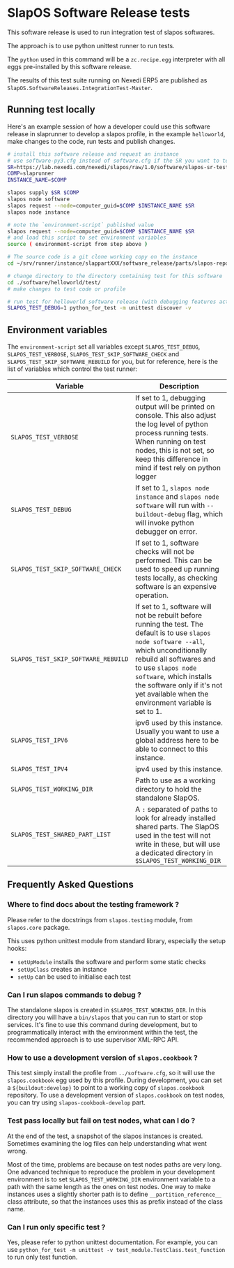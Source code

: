 # SlapOS Software Release tests

This software release is used to run integration test of slapos softwares.

The approach is to use python unittest runner to run tests.

The `python` used in this command will be a `zc.recipe.egg` interpreter with
all eggs pre-installed by this software release.

The results of this test suite running on Nexedi ERP5 are published as `SlapOS.SoftwareReleases.IntegrationTest-Master`.

## Running test locally

Here's an example session of how a developer could use this software release in
slaprunner to develop a slapos profile, in the example `helloworld`, make
changes to the code, run tests and publish changes.

```bash
# install this software release and request an instance
# use software-py3.cfg instead of software.cfg if the SR you want to test is written in Python 3
SR=https://lab.nexedi.com/nexedi/slapos/raw/1.0/software/slapos-sr-testing/software.cfg
COMP=slaprunner
INSTANCE_NAME=$COMP

slapos supply $SR $COMP
slapos node software
slapos request --node=computer_guid=$COMP $INSTANCE_NAME $SR
slapos node instance

# note the `environment-script` published value
slapos request --node=computer_guid=$COMP $INSTANCE_NAME $SR
# and load this script to set environment variables
source ( environment-script from step above )

# The source code is a git clone working copy on the instance
cd ~/srv/runner/instance/slappartXXX/software_release/parts/slapos-repository/

# change directory to the directory containing test for this software
cd ./software/helloworld/test/
# make changes to test code or profile

# run test for helloworld software release (with debugging features activated)
SLAPOS_TEST_DEBUG=1 python_for_test -m unittest discover -v
```

## Environment variables

The `environment-script` set all variables except `SLAPOS_TEST_DEBUG`, `SLAPOS_TEST_VERBOSE`, `SLAPOS_TEST_SKIP_SOFTWARE_CHECK` and `SLAPOS_TEST_SKIP_SOFTWARE_REBUILD` for you, but for reference, here is the list of variables which control the test runner:

| Variable | Description |
| --- | --- |
| `SLAPOS_TEST_VERBOSE` | If set to 1, debugging output will be printed on console. This also adjust the log level of python process running tests. When running on test nodes, this is not set, so keep this difference in mind if test rely on python logger |
| `SLAPOS_TEST_DEBUG` | If set to 1, `slapos node instance` and `slapos node software` will run with `--buildout-debug` flag, which will invoke python debugger on error. |
| `SLAPOS_TEST_SKIP_SOFTWARE_CHECK` | If set to 1, software checks will not be performed. This can be used to speed up running tests locally, as checking software is an expensive operation. |
| `SLAPOS_TEST_SKIP_SOFTWARE_REBUILD` | If set to 1, software will not be rebuilt before running the test. The default is to use `slapos node software --all`, which unconditionally rebuild all softwares and to use `slapos node software`, which installs the software only if it's not yet available when the environment variable is set to 1. |
| `SLAPOS_TEST_IPV6` | ipv6 used by this instance. Usually you want to use a global address here to be able to connect to this instance. |
| `SLAPOS_TEST_IPV4` | ipv4 used by this instance. |
| `SLAPOS_TEST_WORKING_DIR` | Path to use as a working directory to hold the standalone SlapOS. |
| `SLAPOS_TEST_SHARED_PART_LIST` | A `:` separated of paths to look for already installed shared parts. The SlapOS used in the test will not write in these, but will use a dedicated directory in `$SLAPOS_TEST_WORKING_DIR` |


## Frequently Asked Questions

### Where to find docs about the testing framework ?

Please refer to the docstrings from `slapos.testing` module, from `slapos.core` package.

This uses python unittest module from standard library, especially the setup hooks:
 - `setUpModule` installs the software and perform some static checks
 - `setUpClass` creates an instance
 - `setUp` can be used to initialise each test

### Can I run slapos commands to debug ?

The standalone slapos is created in `$SLAPOS_TEST_WORKING_DIR`. In this directory you will have a `bin/slapos` that you can run to start or stop services.
It's fine to use this command during development, but to programmatically interact with the environment within the test, the recommended approach is to use supervisor XML-RPC API.

### How to use a development version of `slapos.cookbook` ?

This test simply install the profile from `../software.cfg`, so it will use the `slapos.cookbook` egg used by this profile. During development, you can set a `${buildout:develop}` to point to a working copy of `slapos.cookbook` repository.
To use a development version of `slapos.cookbook` on test nodes, you can try using `slapos-cookbook-develop` part.

### Test pass locally but fail on test nodes, what can I do ?

At the end of the test, a snapshot of the slapos instances is created. Sometimes examining the log files can help understanding what went wrong.

Most of the time, problems are because on test nodes paths are very long. One advanced technique to reproduce the problem in your development environment is to set `SLAPOS_TEST_WORKING_DIR` environment variable to a path with the same length as the ones on test nodes.
One way to make instances uses a slightly shorter path is to define `__partition_reference__` class attribute, so that the instances uses this as prefix instead of the class name.

### Can I run only specific test ?

Yes, please refer to python unittest documentation. For example, you can use `python_for_test -m unittest -v test_module.TestClass.test_function` to run only test function.
